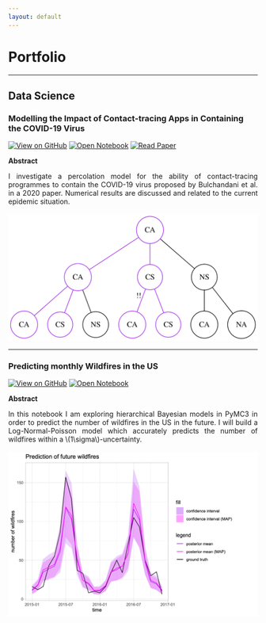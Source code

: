 ```yaml
---
layout: default
---
```


# Portfolio
---
## Data Science

### Modelling the Impact of Contact-tracing Apps in Containing the COVID-19 Virus
[![View on GitHub](https://img.shields.io/badge/GitHub-View_on_GitHub-blue?logo=GitHub)](https://github.com/christopheberle/covid-percolation)
[![Open Notebook](https://img.shields.io/badge/Jupyter-Open_Notebook-blue?logo=Jupyter)](https://github.com/christopheberle/covid-percolation/blob/master/Covid-Percolation.ipynb)
[![Read Paper](https://img.shields.io/badge/PDF-Read_Paper-blue?logo=adobe-acrobat-reader&logoColor=white)](https://arxiv.org/pdf/2004.07237.pdf)

**Abstract**
<div style="text-align: justify">I investigate a percolation model for the ability of contact-tracing programmes to contain the COVID-19 virus proposed by Bulchandani et al. in a 2020 paper. Numerical results are discussed and related to the current epidemic situation.</div>
<br>
<center><img src="assets/img/infection-graph-tracing.svg"/></center>

---

### Predicting monthly Wildfires in the US
[![View on GitHub](https://img.shields.io/badge/GitHub-View_on_GitHub-blue?logo=GitHub)]()
[![Open Notebook](https://img.shields.io/badge/RMarkdown-Open_Notebook-blue?logo=R)]()


**Abstract**
<div style="text-align: justify">In this notebook I am exploring hierarchical Bayesian models in PyMC3 in order to predict the number of wildfires in the US in the future. I will build a Log-Normal-Poisson model which accurately predicts the number of wildfires within a \(1\sigma\)-uncertainty.</div>
<br>
<center><img src="assets/img/us-wildfires.png"/></center>



